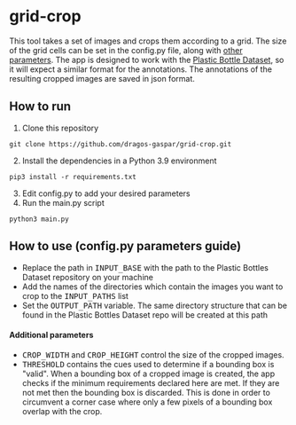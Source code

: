 # grid-crop
This tool takes a set of images and crops them according to a grid. The size of the grid cells can be set in the config.py file, along with [other parameters](https://github.com/dragos-gaspar/grid-crop#how-to-use-configpy-parameters-guide).
The app is designed to work with the [Plastic Bottle Dataset](https://github.com/m0-n/Plastic-Bottles-Dataset), so it will expect a similar format for the
annotations. The annotations of the resulting cropped images are saved in json format.

## How to run
1. Clone this repository
```
git clone https://github.com/dragos-gaspar/grid-crop.git
```
2. Install the dependencies in a Python 3.9 environment
```
pip3 install -r requirements.txt
```
3. Edit config.py to add your desired parameters
4. Run the main.py script
```
python3 main.py
```
## How to use (config.py parameters guide)
- Replace the path in <samp>INPUT_BASE</samp> with the path to the Plastic Bottles Dataset repository on your machine
- Add the names of the directories which contain the images you want to crop to the <samp>INPUT_PATHS</samp> list
- Set the <samp>OUTPUT_PATH</samp> variable. The same directory structure that can be found in the Plastic Bottles Dataset repo will be created at this path
#### Additional parameters
- <samp>CROP_WIDTH</samp> and <samp>CROP_HEIGHT</samp> control the size of the cropped images.
- <samp>THRESHOLD</samp> contains the cues used to determine if a bounding box is "valid". When a bounding box of a cropped image is created, the app checks if
the minimum requirements declared here are met. If they are not met then the bounding box is discarded. This is done in order to circumvent a corner case where only a few pixels of a bounding box overlap with the crop.
